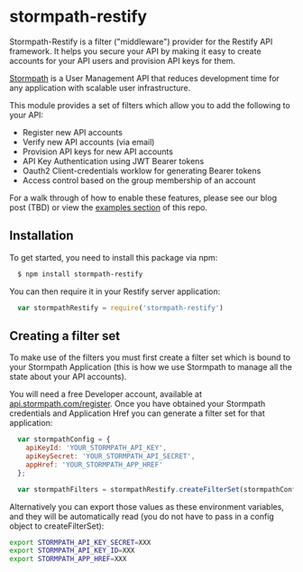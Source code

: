 # stormpath-restify

Stormpath-Restify is a filter ("middleware") provider for the Restify
API framework.  It helps you secure your API by making it easy to
create accounts for your API users and provision API keys for them.

[Stormpath](https://stormpath.com) is a User Management API that reduces
development time for any application with scalable user infrastructure.

This module provides a set of filters which allow you
to add the following to your API:

* Register new API accounts
* Verify new API accounts (via email)
* Provision API keys for new API accounts
* API Key Authentication using JWT Bearer tokens
* Oauth2 Client-credentials worklow for generating Bearer tokens
* Access control based on the group membership of an account

For a walk through of how to enable these features, please
see our blog post (TBD) or view the
[examples section](https://github.com/stormpath/stormpath-restify/tree/master/examples)
of this repo.

## Installation

To get started, you need to install this package via npm:

```bash
  $ npm install stormpath-restify
```

You can then require it in your Restify server application:

```javascript
  var stormpathRestify = require('stormpath-restify')
```

## Creating a filter set

To make use of the filters you must first create a filter set which is
bound to your Stormpath Application (this is how we use Stormpath to manage
all the state about your API accounts).

You will need a free Developer account, available at
[api.stormpath.com/register](https://api.stormpath.com/register).
Once you have obtained your Stormpath credentials and Application Href
you can generate a filter set for that application:

```javascript
  var stormpathConfig = {
    apiKeyId: 'YOUR_STORMPATH_API_KEY',
    apiKeySecret: 'YOUR_STORMPATH_API_SECRET',
    appHref: 'YOUR_STORMPATH_APP_HREF'
  };

  var stormpathFilters = stormpathRestify.createFilterSet(stormpathConfig);
```

Alternatively you can export those values as these environment variables,
and they will be automatically read (you do not have to pass in a config
object to createFilterSet):

```bash
export STORMPATH_API_KEY_SECRET=XXX
export STORMPATH_API_KEY_ID=XXX
export STORMPATH_APP_HREF=XXX
```

